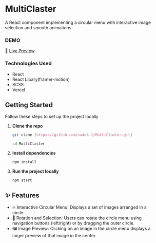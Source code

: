 # MultiClaster

A React component implementing a circular menu with interactive image selection and smooth animations.

### DEMO

🔗 [Live Preview](https://multi-claster.vercel.app/)

### Technologies Used

- React
- React Libary(framer-motion)
- SCSS
- Vercel

## Getting Started

Follow these steps to set up the project locally

1.  **Clone the repo**

    ```bash
    git clone [https://github.com/sa4ok-1/MultiClaster.git]

    cd MultiClaster

    ```

2.  **Install dependencies**
    ```bash
    npm install
    ```
3.  **Run the project locally**
    ```bash
    npm start
    ```

## ✨ Features 

- 🔥 Interactive Circular Menu: Displays a set of images arranged in a circle.
- 🔄 Rotation and Selection: Users can rotate the circle menu using navigation buttons (left/right) or by dragging the outer circle.
- 🖼️ Image Preview: Clicking on an image in the circle menu displays a larger preview of that image in the center.
